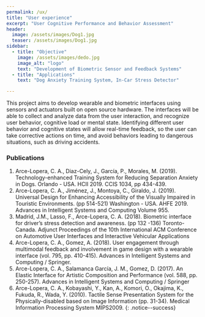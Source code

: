 ```yaml
---
permalink: /ux/
title: "User experience"
excerpt: "User Cognitive Performance and Behavior Assessment"
header:
  image: /assets/images/Dog1.jpg
  teaser: /assets/images/Dog1.jpg
sidebar:
  - title: "Objective"
    image: /assets/images/dedo.jpg
    image_alt: "logo"
    text: "Development of Biometric Sensor and Feedback Systems"
  - title: "Applications"
    text: "Dog Anxiety Training System, In-Car Stress Detector"

---
```


This project aims to develop wearable and biometric interfaces using sensors and actuators built on open source hardware. 
The interfaces will be able to collect and analyze data from the user interaction, 
and recognize user behavior, cognitive load or mental state. Identifying different user behavior and cognitive states 
will allow real-time feedback, so the user can take corrective actions on time, 
and avoid behaviors leading to dangerous situations, such as driving accidents.


### Publications
1.	Arce-Lopera, C. A., Diaz-Cely, J., García, P., Morales, M. (2019). Technology-enhanced Training System for Reducing Separation Anxiety in Dogs. Orlando - USA. HCII 2019. CCIS 1034, pp 434-439.
2.  Arce-Lopera, C. A., Jiménez, J., Montoya, C., Giraldo, J. (2019). Universal Design for Enhancing Accessibility of the Visually Impaired in Touristic Environments. (pp 514-521) Washington - USA. AHFE 2019. Advances in Intelligent Systems and Computing Volume 955.
3.  Madrid, J.M., Lasso, F., Arce-Lopera, C. A. (2018). Biometric interface for driver’s stress detection and awareness. (pp 132 -136) Toronto-Canada. Adjunct Proceedings of the 10th International ACM Conference on Automotive User Interfaces and Interactive Vehicular Applications
4.  Arce-Lopera, C. A., Gomez, A. (2018). User engagement through multimodal feedback and involvement in game design with a wearable interface (vol. 795, pp. 410-415). Advances in Intelligent Systems and Computing / Springer.
5.  Arce-Lopera, C. A., Salamanca García, J. M., Gomez, D. (2017). An Elastic Interface for Artistic Composition and Performance (vol. 588, pp. 250-257). Advances in Intelligent Systems and Computing / Springer
6.  Arce-Lopera, C. A., Kobayashi, Y., Kan, A., Komori, O., Okajima, K., Fukuda, R., Wada, Y. (2010). Tactile Sense Presentation System for the Physically-disabled based on Image Information (pp. 31-34). Medical Information Processing System MIPS2009.
{: .notice--success}
